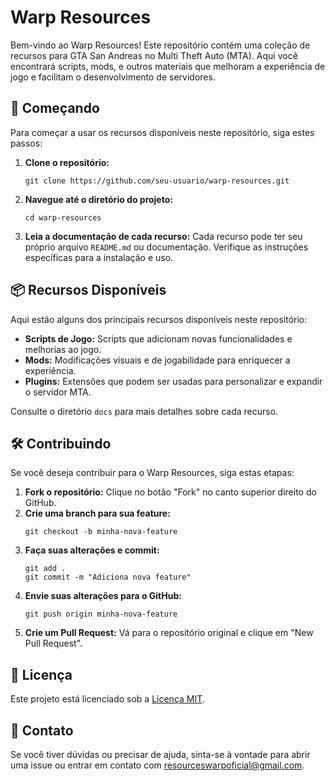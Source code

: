 <h1>Warp Resources</h1>
<p>Bem-vindo ao Warp Resources! Este repositório contém uma coleção de recursos para GTA San Andreas no Multi Theft Auto (MTA). Aqui você encontrará scripts, mods, e outros materiais que melhoram a experiência de jogo e facilitam o desenvolvimento de servidores.</p>

<h2>🚀 Começando</h2>
<p>Para começar a usar os recursos disponíveis neste repositório, siga estes passos:</p>
<ol>
    <li><strong>Clone o repositório:</strong>
        <pre><code>git clone https://github.com/seu-usuario/warp-resources.git</code></pre>
    </li>
    <li><strong>Navegue até o diretório do projeto:</strong>
        <pre><code>cd warp-resources</code></pre>
    </li>
    <li><strong>Leia a documentação de cada recurso:</strong> Cada recurso pode ter seu próprio arquivo <code>README.md</code> ou documentação. Verifique as instruções específicas para a instalação e uso.</li>
</ol>

<h2>📦 Recursos Disponíveis</h2>
<p>Aqui estão alguns dos principais recursos disponíveis neste repositório:</p>
<ul>
    <li><strong>Scripts de Jogo:</strong> Scripts que adicionam novas funcionalidades e melhorias ao jogo.</li>
    <li><strong>Mods:</strong> Modificações visuais e de jogabilidade para enriquecer a experiência.</li>
    <li><strong>Plugins:</strong> Extensões que podem ser usadas para personalizar e expandir o servidor MTA.</li>
</ul>
<p>Consulte o diretório <code>docs</code> para mais detalhes sobre cada recurso.</p>

<h2>🛠 Contribuindo</h2>
<p>Se você deseja contribuir para o Warp Resources, siga estas etapas:</p>
<ol>
    <li><strong>Fork o repositório:</strong> Clique no botão "Fork" no canto superior direito do GitHub.</li>
    <li><strong>Crie uma branch para sua feature:</strong>
        <pre><code>git checkout -b minha-nova-feature</code></pre>
    </li>
    <li><strong>Faça suas alterações e commit:</strong>
        <pre><code>git add .<br>git commit -m "Adiciona nova feature"</code></pre>
    </li>
    <li><strong>Envie suas alterações para o GitHub:</strong>
        <pre><code>git push origin minha-nova-feature</code></pre>
    </li>
    <li><strong>Crie um Pull Request:</strong> Vá para o repositório original e clique em "New Pull Request".</li>
</ol>

<h2>📜 Licença</h2>
<p>Este projeto está licenciado sob a <a href="LICENSE">Licença MIT</a>.</p>

<h2>🤝 Contato</h2>
<p>Se você tiver dúvidas ou precisar de ajuda, sinta-se à vontade para abrir uma issue ou entrar em contato com <a href="mailto:resourceswarpoficial@gmail.com">resourceswarpoficial@gmail.com</a>.</p>
